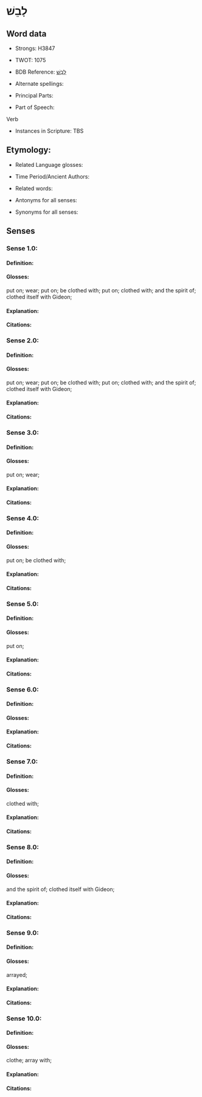 # לָבֵשׁ

<!-- Status: S2="NeedsEdits" -->
<!-- Lexica used for edits:   -->

## Word data

* Strongs: H3847

* TWOT: 1075

* BDB Reference: [לָבֵשׁ](rc://en/bdb/dict/l.al.aa)

* Alternate spellings:

* Principal Parts:

* Part of Speech:

Verb

* Instances in Scripture: TBS

## Etymology:

* Related Language glosses:

* Time Period/Ancient Authors:

* Related words:

* Antonyms for all senses:

* Synonyms for all senses:

## Senses

### Sense 1.0:

#### Definition:

#### Glosses:

put on; wear; put on; be clothed with; put on; clothed with; and the spirit of; clothed itself with Gideon; 

#### Explanation:

#### Citations:



### Sense 2.0:

#### Definition:

#### Glosses:

put on; wear; put on; be clothed with; put on; clothed with; and the spirit of; clothed itself with Gideon; 

#### Explanation:

#### Citations:



### Sense 3.0:

#### Definition:

#### Glosses:

put on; wear; 

#### Explanation:

#### Citations:



### Sense 4.0:

#### Definition:

#### Glosses:

put on; be clothed with; 

#### Explanation:

#### Citations:



### Sense 5.0:

#### Definition:

#### Glosses:

put on; 

#### Explanation:

#### Citations:



### Sense 6.0:

#### Definition:

#### Glosses:



#### Explanation:

#### Citations:



### Sense 7.0:

#### Definition:

#### Glosses:

clothed with; 

#### Explanation:

#### Citations:



### Sense 8.0:

#### Definition:

#### Glosses:

and the spirit of; clothed itself with Gideon; 

#### Explanation:

#### Citations:



### Sense 9.0:

#### Definition:

#### Glosses:

arrayed; 

#### Explanation:

#### Citations:



### Sense 10.0:

#### Definition:

#### Glosses:

clothe; array with; 

#### Explanation:

#### Citations:




